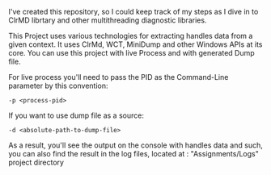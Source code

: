 I've created this repository, so I could keep track of my steps as I dive in to ClrMD librtary and other multithreading diagnostic libraries.
 
This Project uses various technologies for extracting handles data from a given context.
It uses ClrMd, WCT, MiniDump and other Windows APIs at its core.
You can use this project with live Process and with generated Dump file.

For live process you'll need to pass the PID as the Command-Line parameter by this convention:
	
	-p <process-pid>

If you want to use dump file as a source:
	
	-d <absolute-path-to-dump-file>
	
As a result, you'll see the output on the console with handles data and such, you can also find the result in the log files, located at : "Assignments/Logs" project directory
